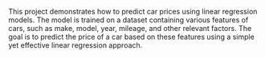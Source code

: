 This project demonstrates how to predict car prices using linear regression models. The model is trained on a dataset containing various features of cars, such as make, model, year, mileage, and other relevant factors. The goal is to predict the price of a car based on these features using a simple yet effective linear regression approach.
